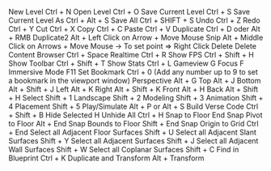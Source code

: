 New Level	              Ctrl + N
Open Level	            Ctrl + O
Save Current Level	    Ctrl + S
Save Current Level As	  Ctrl + Alt + S
Save All	              Ctrl + SHIFT + S
Undo	                  Ctrl + Z
Redo	                  Ctrl + Y
Cut	                    Ctrl + X
Copy	                  Ctrl + C
Paste	                  Ctrl + V
Duplicate	              Ctrl + D oder Alt + RMB
Duplicate2              Alt + Left Click on Arrow + Move Mouse
Snip                    Alt + Middle Click on Arrows + Move Mouse -> To set point => Right Click 
Delete	                Delete
Content Browser	        Ctrl + Space
Realtime	              Ctrl + R
Show FPS	              Ctrl + Shift + H
Show Toolbar	          Ctrl + Shift + T
Show Stats	            Ctrl + L
Gameview	              G
Focus                   F
Immersive Mode	        F11
Set Bookmark	          Ctrl + 0 (Add any number up to 9 to set a bookmark in the viewport window)
Perspective	            Alt + G
Top	                    Alt + J
Bottom	                Alt + Shift + J
Left	                  Alt + K
Right	                  Alt + Shift + K
Front	                  Alt + H
Back	                  Alt + Shift + H
Select	                Shift + 1
Landscape	              Shift + 2
Modeling	              Shift + 3
Animation	              Shift + 4
Placement	              Shift + 5
Play/Simulate           Alt + P or Alt + S
Build Verse Code        Ctrl + Shift + B
Hide Selected           H
Unhide All              Ctrl + H
Snap to Floor           End
Snap Pivot to Floor     Alt + End
Snap Bounds to Floor    Shift + End
Snap Origin to Grid     Ctrl + End
Select all Adjacent Floor Surfaces    Shift + U
Select all Adjacent Slant Surfaces    Shift + Y
Select all Adjacent Surfaces          Shift + J
Select all Adjacent Wall Surfaces     Shift + W 
Select all Coplanar Surfaces          Shift + C
Find in Blueprint           Ctrl + K
Duplicate and Transform     Alt + Transform

